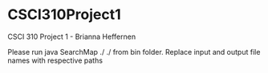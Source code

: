 # CSCI310Project1
CSCI 310 Project 1 - Brianna Heffernen 

Please run java SearchMap ./<InputFileName> ./<OutputFileName> from bin folder. 
Replace input and output file names with respective paths 
